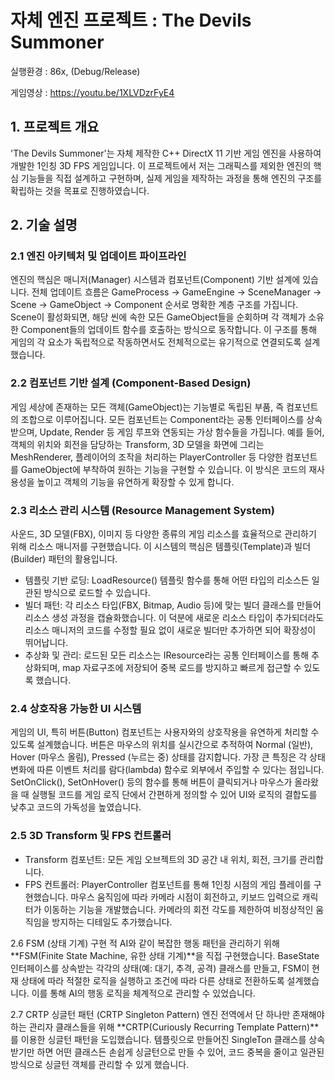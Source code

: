 # 자체 엔진 프로젝트 : The Devils Summoner

실행환경 : 86x, (Debug/Release)

게임영상 : https://youtu.be/1XLVDzrFyE4

## 1. 프로젝트 개요
'The Devils Summoner'는 자체 제작한 C++ DirectX 11 기반 게임 엔진을 사용하여 개발한 1인칭 3D FPS 게임입니다.  이 프로젝트에서 저는 그래픽스를 제외한 엔진의 핵심 기능들을 직접 설계하고 구현하며, 실제 게임을 제작하는 과정을 통해 엔진의 구조를 확립하는 것을 목표로 진행하였습니다.

## 2. 기술 설명
 ### 2.1 엔진 아키텍처 및 업데이트 파이프라인
엔진의 핵심은 매니저(Manager) 시스템과 컴포넌트(Component) 기반 설계에 있습니다. 전체 업데이트 흐름은 
GameProcess → GameEngine → SceneManager → Scene → GameObject → Component 순서로 명확한 계층 구조를 가집니다. Scene이 활성화되면, 해당 씬에 속한 모든 GameObject들을 순회하며 각 객체가 소유한 Component들의 업데이트 함수를 호출하는 방식으로 동작합니다. 이 구조를 통해 게임의 각 요소가 독립적으로 작동하면서도 전체적으로는 유기적으로 연결되도록 설계했습니다.

 ### 2.2 컴포넌트 기반 설계 (Component-Based Design)
게임 세상에 존재하는 모든 객체(GameObject)는 기능별로 독립된 부품, 즉 컴포넌트의 조합으로 이루어집니다. 모든 컴포넌트는 Component라는 공통 인터페이스를 상속받으며, Update, Render 등 게임 루프와 연동되는 가상 함수들을 가집니다. 예를 들어, 객체의 위치와 회전을 담당하는 Transform, 3D 모델을 화면에 그리는 MeshRenderer, 플레이어의 조작을 처리하는 PlayerController 등 다양한 컴포넌트를 GameObject에 부착하여 원하는 기능을 구현할 수 있습니다. 이 방식은 코드의 재사용성을 높이고 객체의 기능을 유연하게 확장할 수 있게 합니다.

### 2.3 리소스 관리 시스템 (Resource Management System)
사운드, 3D 모델(FBX), 이미지 등 다양한 종류의 게임 리소스를 효율적으로 관리하기 위해 리소스 매니저를 구현했습니다. 이 시스템의 핵심은 템플릿(Template)과 빌더(Builder) 패턴의 활용입니다.
 * 템플릿 기반 로딩: LoadResource<T>() 템플릿 함수를 통해 어떤 타입의 리소스든 일관된 방식으로 로드할 수 있습니다.
 * 빌더 패턴: 각 리소스 타입(FBX, Bitmap, Audio 등)에 맞는 빌더 클래스를 만들어 리소스 생성 과정을 캡슐화했습니다. 이 덕분에 새로운 리소스 타입이 추가되더라도 리소스 매니저의 코드를 수정할 필요 없이 새로운 빌더만 추가하면 되어 확장성이 뛰어납니다.
 * 추상화 및 관리: 로드된 모든 리소스는 IResource라는 공통 인터페이스를 통해 추상화되며, map 자료구조에 저장되어 중복 로드를 방지하고 빠르게 접근할 수 있도록 했습니다.

 ### 2.4 상호작용 가능한 UI 시스템
게임의 UI, 특히 버튼(Button) 컴포넌트는 사용자와의 상호작용을 유연하게 처리할 수 있도록 설계했습니다. 버튼은 마우스의 위치를 실시간으로 추적하여 Normal (일반), Hover (마우스 올림), Pressed (누르는 중) 상태를 감지합니다. 가장 큰 특징은 각 상태 변화에 따른 이벤트 처리를 람다(lambda) 함수로 외부에서 주입할 수 있다는 점입니다. SetOnClick(), SetOnHover() 등의 함수를 통해 버튼이 클릭되거나 마우스가 올라왔을 때 실행될 코드를 게임 로직 단에서 간편하게 정의할 수 있어 UI와 로직의 결합도를 낮추고 코드의 가독성을 높였습니다.

 ### 2.5 3D Transform 및 FPS 컨트롤러
 * Transform 컴포넌트: 모든 게임 오브젝트의 3D 공간 내 위치, 회전, 크기를 관리합니다. 
 * FPS 컨트롤러: PlayerController 컴포넌트를 통해 1인칭 시점의 게임 플레이를 구현했습니다. 마우스 움직임에 따라 카메라 시점이 회전하고, 키보드 입력으로 캐릭터가 이동하는 기능을 개발했습니다. 카메라의 회전 각도를 제한하여 비정상적인 움직임을 방지하는 디테일도 추가했습니다.


2.6 FSM (상태 기계) 구현
적 AI와 같이 복잡한 행동 패턴을 관리하기 위해 **FSM(Finite State Machine, 유한 상태 기계)**을 직접 구현했습니다. BaseState 인터페이스를 상속받는 각각의 상태(예: 대기, 추격, 공격) 클래스를 만들고, FSM이 현재 상태에 따라 적절한 로직을 실행하고 조건에 따라 다른 상태로 전환하도록 설계했습니다. 이를 통해 AI의 행동 로직을 체계적으로 관리할 수 있었습니다.

2.7 CRTP 싱글턴 패턴 (CRTP Singleton Pattern)
엔진 전역에서 단 하나만 존재해야 하는 관리자 클래스들을 위해 **CRTP(Curiously Recurring Template Pattern)**를 이용한 싱글턴 패턴을 도입했습니다. 템플릿으로 만들어진 SingleTon 클래스를 상속받기만 하면 어떤 클래스든 손쉽게 싱글턴으로 만들 수 있어, 코드 중복을 줄이고 일관된 방식으로 싱글턴 객체를 관리할 수 있게 했습니다.
